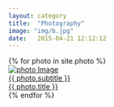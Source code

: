 ```yaml
---
layout: category
title:  "Photography"
image: "img/b.jpg"
date:   2015-04-21 12:12:12
---
```


<section class="no-padding" id="portfolio">
    <div class="container-fluid">
        <div class="row no-gutter">
            {% for photo in site.photo %}
                <div class="col-lg-4 col-sm-6">
                    <a href="{{ photo.url }}" class="portfolio-box">
                        <img src="{{ photo.image }}" class="img-responsive" alt="photo Image">
                        <div class="portfolio-box-caption">
                            <div class="portfolio-box-caption-content">
                                <div class="project-category text-faded">
                                    {{ photo.subtitle }}
                                </div>
                                <div class="project-name">
                                    {{ photo.title }}
                                </div>
                            </div>
                        </div>
                    </a>
                </div>
            {% endfor %}
        </div>
    </div>
</section>